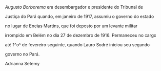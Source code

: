 

*Augusto Borborema* era desembargador e presidente do Tribunal de

Justiça do Pará quando, em janeiro de 1917, assumiu o governo do estado

no lugar de Eneias Martins, que foi deposto por um levante militar

irrompido em Belém no dia 27 de dezembro de 1916. Permaneceu no cargo

até 1^o^ de fevereiro seguinte, quando Lauro Sodré iniciou seu segundo

governo no Pará.



Adrianna Setemy



